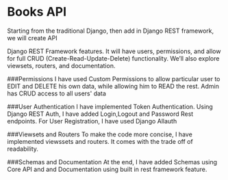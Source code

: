 # Books API
Starting from the traditional Django, then add in Django REST framework, we will create API

Django REST Framework features.
It will have users, permissions, and allow for full CRUD (Create-Read-Update-Delete)
functionality. We’ll also explore viewsets, routers, and documentation.

###Permissions
I have used Custom Permissions to allow particular user to EDIT and DELETE his own data, while allowing him to READ the rest. Admin has CRUD access to all users' data

###User Authentication
I have implemented Token Authentication. Using Django REST Auth, I have added Login,Logout and Password Rest endpoints. For User Registration, I have used Django Allauth

###Viewsets and Routers
To make the code more concise, I have implemented viewssets and routers. It comes with the trade off of readability.

###Schemas and Documentation
At the end, I have added Schemas using Core API and and Documentation using built in rest framework feature.
